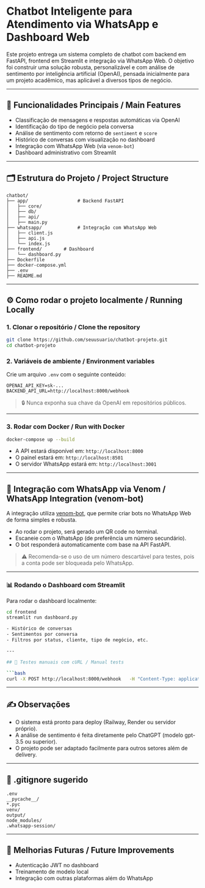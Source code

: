 # Chatbot Inteligente para Atendimento via WhatsApp e Dashboard Web

Este projeto entrega um sistema completo de chatbot com backend em FastAPI, frontend em Streamlit e integração via WhatsApp Web. O objetivo foi construir uma solução robusta, personalizável e com análise de sentimento por inteligência artificial (OpenAI), pensada inicialmente para um projeto acadêmico, mas aplicável a diversos tipos de negócio.

---

## 🧠 Funcionalidades Principais / Main Features

- Classificação de mensagens e respostas automáticas via OpenAI
- Identificação do tipo de negócio pela conversa
- Análise de sentimento com retorno de `sentiment` e `score`
- Histórico de conversas com visualização no dashboard
- Integração com WhatsApp Web (via `venom-bot`)
- Dashboard administrativo com Streamlit

---

## 🗂 Estrutura do Projeto / Project Structure

```
chatbot/
├── app/                  # Backend FastAPI
│   ├── core/
│   ├── db/
│   ├── api/
│   ├── main.py
├── whatsapp/             # Integração com WhatsApp Web
│   ├── client.js
│   ├── api.js
│   └── index.js
├── frontend/        # Dashboard
│   └── dashboard.py
├── Dockerfile
├── docker-compose.yml
├── .env
├── README.md
```

---

## ⚙️ Como rodar o projeto localmente / Running Locally

### 1. Clonar o repositório / Clone the repository

```bash
git clone https://github.com/seuusuario/chatbot-projeto.git
cd chatbot-projeto
```

### 2. Variáveis de ambiente / Environment variables

Crie um arquivo `.env` com o seguinte conteúdo:

```
OPENAI_API_KEY=sk-...
BACKEND_API_URL=http://localhost:8000/webhook
```

> 🔒 Nunca exponha sua chave da OpenAI em repositórios públicos.

---

### 3. Rodar com Docker / Run with Docker

```bash
docker-compose up --build
```

- A API estará disponível em: `http://localhost:8000`
- O painel estará em: `http://localhost:8501`
- O servidor WhatsApp estará em: `http://localhost:3001`

---

## 📱 Integração com WhatsApp via Venom / WhatsApp Integration (venom-bot)

A integração utiliza [venom-bot](https://github.com/orkestral/venom), que permite criar bots no WhatsApp Web de forma simples e robusta.

- Ao rodar o projeto, será gerado um QR code no terminal.
- Escaneie com o WhatsApp (de preferência um número secundário).
- O bot responderá automaticamente com base na API FastAPI.

> ⚠️ Recomenda-se o uso de um número descartável para testes, pois a conta pode ser bloqueada pelo WhatsApp.

---

### 📊 Rodando o Dashboard com Streamlit

Para rodar o dashboard localmente:

````bash
cd frontend
streamlit run dashboard.py

- Histórico de conversas
- Sentimentos por conversa
- Filtros por status, cliente, tipo de negócio, etc.

---

## 🧪 Testes manuais com cURL / Manual tests

```bash
curl -X POST http://localhost:8000/webhook   -H "Content-Type: application/json"   -d '{"user_number": "+551199999999", "message": "Quais sabores de pizza vocês têm?"}'
````

---

## ✍️ Observações

- O sistema está pronto para deploy (Railway, Render ou servidor próprio).
- A análise de sentimento é feita diretamente pelo ChatGPT (modelo gpt-3.5 ou superior).
- O projeto pode ser adaptado facilmente para outros setores além de delivery.

---

## 📁 .gitignore sugerido

```
.env
__pycache__/
*.pyc
venv/
output/
node_modules/
.whatsapp-session/
```

---

## 📌 Melhorias Futuras / Future Improvements

- Autenticação JWT no dashboard
- Treinamento de modelo local
- Integração com outras plataformas além do WhatsApp
